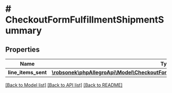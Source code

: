 # # CheckoutFormFulfillmentShipmentSummary

## Properties

Name | Type | Description | Notes
------------ | ------------- | ------------- | -------------
**line_items_sent** | [**\robsonek\phpAllegroApi\Model\CheckoutFormFulfillmentShipmentSummaryLineItemsSent**](CheckoutFormFulfillmentShipmentSummaryLineItemsSent.md) |  | [optional]

[[Back to Model list]](../../README.md#models) [[Back to API list]](../../README.md#endpoints) [[Back to README]](../../README.md)
